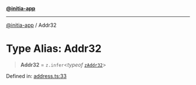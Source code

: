 [**@initia-app**](../types.md)

***

[@initia-app](../types.md) / Addr32

# Type Alias: Addr32

> **Addr32** = `z.infer`\<*typeof* [`zAddr32`](../variables/zAddr32.md)\>

Defined in: [address.ts:33](https://github.com/hanwong/app-v2/blob/81e68e88090ddc2ab26b9b4b48b4c48725303c75/app/types/address.ts#L33)
